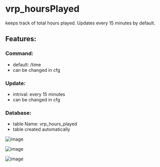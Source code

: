 # vrp_hoursPlayed
keeps track of total hours played. Updates every 15 minutes by default.

## Features:

### Command:
* default: /time
* can be changed in cfg
    
### Update:
* intrival: every 15 minutes
* can be changed in cfg
    
### Database:
* table Name: vrp_hours_played
* table created automatically
    
  



![image](https://user-images.githubusercontent.com/54071671/163659730-a3b44be2-c6cc-4043-a2ae-3a9521329bb8.png)

![image](https://user-images.githubusercontent.com/54071671/163659821-281abac9-c87e-444b-81ab-388d9d83e230.png)

![image](https://user-images.githubusercontent.com/54071671/163659839-e740df89-c905-4b4b-9e14-4e308e8aa1a6.png)


